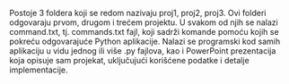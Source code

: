 Postoje 3 foldera koji se redom nazivaju proj1, proj2, proj3. Ovi folderi odgovaraju prvom, drugom i trećem projektu. U svakom od njih se nalazi command.txt, tj. commands.txt fajl, koji sadrži komande pomoću kojih se pokreću odgovarajuće Python aplikacije. Nalazi se programski kod samih aplikaciju u vidu jednog ili više .py fajlova, kao i PowerPoint prezentacija koja opisuje sam projekat, uključujući korišćene podatke i detalje implementacije.